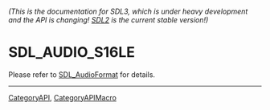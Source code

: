 ###### (This is the documentation for SDL3, which is under heavy development and the API is changing! [SDL2](https://wiki.libsdl.org/SDL2/) is the current stable version!)
# SDL_AUDIO_S16LE

Please refer to [SDL_AudioFormat](SDL_AudioFormat) for details.

----
[CategoryAPI](CategoryAPI), [CategoryAPIMacro](CategoryAPIMacro)


